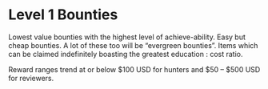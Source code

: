 # Level 1 Bounties

Lowest value bounties with the highest level of achieve-ability. Easy but cheap bounties. A lot of these too will be “evergreen bounties”. Items which can be claimed indefinitely boasting the greatest education : cost ratio. 

Reward ranges trend at or below $100 USD for hunters and $50 – $500 USD for reviewers.